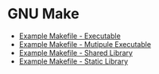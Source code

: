 # GNU Make
* [Example Makefile - Executable](exe_makefile.md)
* [Example Makefile - Mutipule Executable](muti_exe_makefile.md)
* [Example Makefile - Shared Library](so_makefile.md)
* [Example Makefile - Static Library](static_makefile.md)
